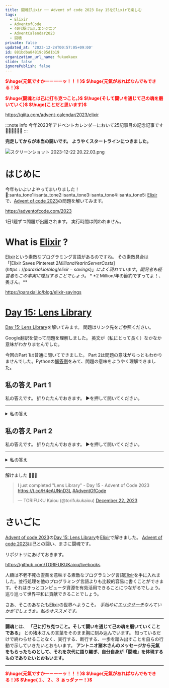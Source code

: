 ```yaml
---
title: 闘魂Elixir ── Advent of code 2023 Day 15をElixirで楽しむ
tags:
  - Elixir
  - AdventofCode
  - 40代駆け出しエンジニア
  - AdventCalendar2023
  - 闘魂
private: false
updated_at: '2023-12-24T00:57:05+09:00'
id: 881bdba84819c85d1b19
organization_url_name: fukuokaex
slide: false
ignorePublish: false
---
```

<b><font color="red">$\huge{元氣ですかーーーーッ！！！}$</font></b>
<b><font color="red">$\huge{元氣があればなんでもできる！}$</font></b>

<b><font color="red">$\huge{闘魂とは己に打ち克つこと。}$</font></b>
<b><font color="red">$\huge{そして闘いを通じて己の魂を磨いていく}$</font></b>
<b><font color="red">$\huge{ことだと思います}$</font></b>


https://qiita.com/advent-calendar/2023/elixir

:::note info
今年2023年アドベントカレンダーにおいて25記事目の記念記事です :tada::tada::tada::tada::tada::tada: 
:::

**完走してからが本当の闘いです。**
**ようやくスタートラインにつきました。**

![スクリーンショット 2023-12-22 20.22.03.png](https://qiita-image-store.s3.ap-northeast-1.amazonaws.com/0/131808/6adeddb4-93c6-31c4-c766-212c0f48a2cb.png)


# はじめに

今年もいよいよやってまいりました！ :santa::santa_tone1::santa_tone2::santa_tone3::santa_tone4::santa_tone5: 
[Elixir](https://elixir-lang.org/)で、[Advent of code 2023](https://adventofcode.com/2023)の問題を解いてみます。

https://adventofcode.com/2023

1日1題ずつ問題が出題されます。
実行時間は問われません。

# What is [Elixir](https://elixir-lang.org/) ?

[Elixir](https://elixir-lang.org/)という素敵なプログラミング言語があるのですね。
その素敵具合は「[Elixir Saves Pinterest $2 Million a Year In Server Costs](https://paraxial.io/blog/elixir-savings)」によく現れています。開発者も経営者もこの事実に瞠目することでしょう。 **$2 Million/年の節約ですってよ！、奥さん。**

https://paraxial.io/blog/elixir-savings

# [Day 15: Lens Library](https://adventofcode.com/2023/day/15)

[Day 15: Lens Library](https://adventofcode.com/2023/day/15)を解いてみます。
問題はリンク先をご参照ください。

Google翻訳を使って問題を理解しました。
英文が（私にとって長く）なかなか意味がわかりませんでした。

今回のPart 1は普通に問いてできました。
Part 2は問題の意味がちっともわかりませんでした。Pythonの[解答例](https://github.com/tmo1/adventofcode/blob/main/2023/15b.py)をみて、問題の意味をようやく理解できました。

## 私の答え Part 1

私の答えです。
折りたたんでおきます。
▶を押して開いてください。

---

<details><summary>私の答え</summary>


```elixir
input = """
rn=1,cm-,qp=3,cm=2,qp-,pc=4,ot=9,ab=5,pc-,pc=6,ot=7
"""

defmodule Awesome do
  def run(input) do
    parse(input)
    |> solve()
  end

  def hash(list) do
    list
    |> Enum.reduce(0, fn n, acc ->
      algorithm(acc, n)
    end)
  end

  defp solve(list_of_charlists) do
    list_of_charlists
    |> Enum.reduce(0, fn charlists, acc ->
      acc + hash(charlists)
    end)
  end

  defp algorithm(init, n), do: init |> Kernel.+(n) |> Kernel.*(17) |> rem(256)

  defp parse(input) do
    input
    |> String.split(",", trim: true)
    |> Enum.map(&(&1 |> String.trim() |> String.to_charlist()))
  end
end

Awesome.run(input)
```

</details>


## 私の答え Part 2

私の答えです。
折りたたんでおきます。
▶を押して開いてください。

---

<details><summary>私の答え</summary>

[if/2](https://hexdocs.pm/elixir/1.15.7/Kernel.html#if/2)や[cond/1](https://hexdocs.pm/elixir/1.15.7/Kernel.SpecialForms.html#cond/1)を使わないことと、ソースコードのインデントが深くならないように工夫しました。


```elixir
defmodule Awesome2 do
  def run(input) do
    parse(input)
    |> solve()
  end

  def hash(list) do
    list
    |> Enum.reduce(0, fn n, acc ->
      algorithm(acc, n)
    end)
  end

  defp solve(list_of_charlists) do
    list_of_charlists
    |> Enum.reduce(%{}, fn charlists, acc ->
      do_solve(charlists, acc, Enum.any?(charlists, &(&1 == ?=)))
    end)
    |> calc_total_focusing_power()
  end

  defp do_solve(charlists, map, true), do: do_update(map, charlists)
  defp do_solve(charlists, map, false), do: do_remove(map, charlists)

  defp calc_total_focusing_power(map) do
    map
    |> Enum.reduce(0, fn {key, list}, power ->
      list
      |> Enum.reverse()
      |> Enum.map(&elem(&1, 1))
      |> Enum.with_index(1)
      |> Enum.reduce(0, fn {focal_length, slot}, acc ->
        acc + (key + 1) * focal_length * slot
      end)
      |> Kernel.+(power)
    end)
  end

  defp do_update(map, charlists) do
    current_label = current_label(charlists, 0..-3)
    hash = current_label |> hash()
    value = value(charlists)
    list = Map.get(map, hash, [])
    index = find_index(list, current_label)
    new_list = new_list(list, index, {current_label, value})

    Map.put(map, hash, new_list)
  end

  defp do_remove(map, charlists) do
    current_label = current_label(charlists, 0..-2)
    hash = current_label |> hash()
    list = Map.get(map, hash, [])
    index = find_index(list, current_label)
    new_list = new_list(list, index)

    Map.put(map, hash, new_list)
  end

  defp current_label(charlists, range), do: Enum.slice(charlists, range)

  defp value(charlists), do: Enum.slice(charlists, -1..-1) |> Enum.at(0) |> Kernel.-(?0)

  defp find_index(list, current_label) do
    Enum.find_index(list, fn {label, _} -> current_label == label end)
  end

  defp new_list(list, nil = _index, label_value_tuple) do
    [label_value_tuple | list]
  end

  defp new_list(list, index, label_value_tuple) do
    List.replace_at(list, index, label_value_tuple)
  end

  defp new_list(list, nil = _index), do: list
  defp new_list(list, index), do: List.delete_at(list, index)

  defp algorithm(init, n), do: init |> Kernel.+(n) |> Kernel.*(17) |> rem(256)

  defp parse(input) do
    input
    |> String.split(",", trim: true)
    |> Enum.map(&(&1 |> String.trim() |> String.to_charlist()))
  end
end

Awesome2.run(input)
```

</details>


---

解けました :tada::tada::tada: 

<blockquote class="twitter-tweet"><p lang="en" dir="ltr">I just completed &quot;Lens Library&quot; - Day 15 - Advent of Code 2023 <a href="https://t.co/H4eAUNnD3L">https://t.co/H4eAUNnD3L</a> <a href="https://twitter.com/hashtag/AdventOfCode?src=hash&amp;ref_src=twsrc%5Etfw">#AdventOfCode</a></p>&mdash; TORIFUKU Kaiou (@torifukukaiou) <a href="https://twitter.com/torifukukaiou/status/1738142546935820402?ref_src=twsrc%5Etfw">December 22, 2023</a></blockquote> <script async src="https://platform.twitter.com/widgets.js" charset="utf-8"></script>

# さいごに

[Advent of code 2023](https://adventofcode.com/2023)の[Day 15: Lens Library](https://adventofcode.com/2023/day/15)を[Elixir](https://elixir-lang.org/)で解きました。
[Advent of code 2023](https://adventofcode.com/2023)は己との闘い、まさに闘魂です。

リポジトリにあげておきます。

https://github.com/TORIFUKUKaiou/livebooks

人類は不老不死の霊薬を意味する素敵なプログラミング言語[Elixir](https://elixir-lang.org/)を手に入れました。並行処理を他のプログラミング言語よりも比較的容易に書くことができます。それはきっとコンピュータ資源を有効活用できることにつながるでしょう。巡り巡って世界平和に貢献できることでしょう。

さあ、そこのあなたも[Elixir](https://elixir-lang.org/)の世界へようこそ。
_手始めに[エリクサーチ](https://elixir-lang.info/)なんていかがでしょうか。私のオススメです。_

---

**闘魂**とは、  **「己に打ち克つこと。そして闘いを通じて己の魂を磨いていくことである」** との猪木さんの言葉をそのまま胸に刻み込んでいます。
知っているだけで終わらせることなく、実行する、断行する、一歩を踏み出すことを自らの行動で示していきたいとおもいます。
**アントニオ猪木さんのメッセージから元氣をもらったものとして、それを次代に語り継ぎ、自分自身が「闘魂」を体現するものでありたいとおもいます。**

---

<b><font color="red">$\huge{元氣ですかーーーーッ！！！}$</font></b>
<b><font color="red">$\huge{元氣があればなんでもできる！}$</font></b>
<b><font color="red">$\huge{１、２、３ ぁっダァー！}$</font></b>
